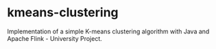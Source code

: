 # kmeans-clustering
Implementation of a simple K-means clustering algorithm with Java and Apache Flink - University Project.
